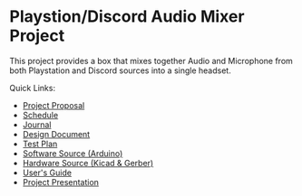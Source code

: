 # Playstion/Discord Audio Mixer Project
This project provides a box that mixes together Audio and Microphone from both Playstation and Discord sources into a single headset. 

Quick Links:
* [Project Proposal](https://docs.google.com/document/d/1kymvg32hHtV9tEDY5p4hLi2L7wjIxDkjKmbJ4Tb4wR8/edit?usp=sharing)
* [Schedule](https://docs.google.com/spreadsheets/d/1bOIFvx7hpu0AlzfgVh9q8kjzmG0GHja3u-9B9gV9Qrc/edit?usp=sharing)
* [Journal](https://github.com/gsalaman/ps_discord_audio/blob/main/journal.md)
* [Design Document](https://docs.google.com/document/d/1ipFKIDMNCPuamUNVuetQo5jEzDj95vrXEs8RwQP3rsA/edit?usp=sharing)
* [Test Plan](https://docs.google.com/document/d/1uWEIeDPq-ZtmWTCWSF0HcOkNuqYgmgUuFNPxV6GTQaU/edit?usp=sharing)
* [Software Source (Arduino)](https://github.com/gsalaman/ps_discord_audio/tree/main/ghost_case_v1)
* [Hardware Source (Kicad & Gerber)](https://github.com/gsalaman/ps_discord_audio/tree/main/audio_quad_minimal)
* [User's Guide](https://docs.google.com/document/d/133C6y8KPKBfXd7hmt4fOLVRxKzTunB-pMatfn9UUioA/edit?usp=sharing)
* [Project Presentation](https://docs.google.com/presentation/d/1Z-V4jjkeFAulbqQNvLp17moSJGjj3tiSwEFrkb0hboE/edit?usp=sharing)
